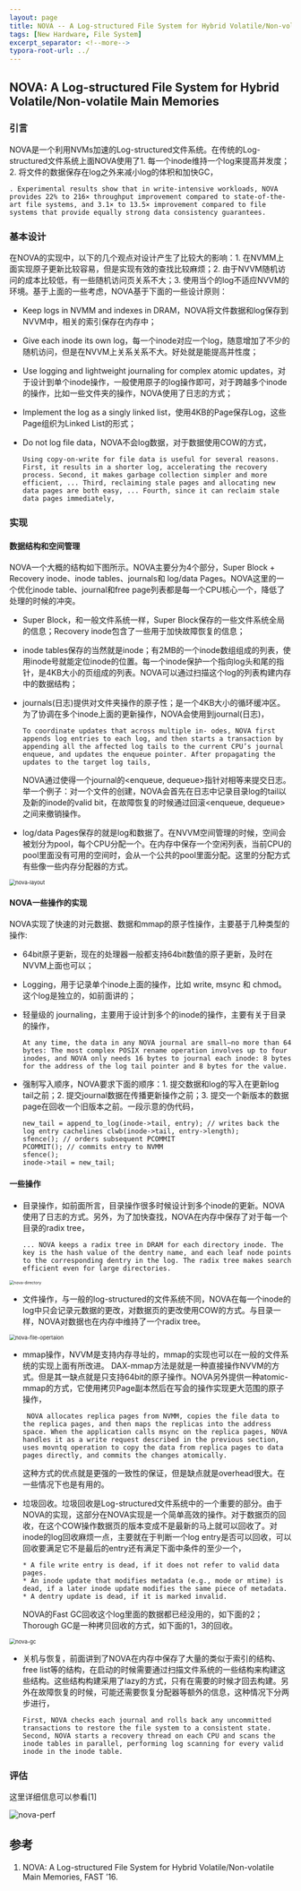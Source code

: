 ```yaml
---
layout: page
title: NOVA -- A Log-structured File System for Hybrid Volatile/Non-volatile Main Memories
tags: [New Hardware, File System]
excerpt_separator: <!--more-->
typora-root-url: ../
---
```


## NOVA: A Log-structured File System for Hybrid Volatile/Non-volatile Main Memories

### 引言 

 NOVA是一个利用NVMs加速的Log-structured文件系统。在传统的Log-structured文件系统上面NOVA使用了1. 每一个inode维持一个log来提高并发度；2. 将文件的数据保存在log之外来减小log的体积和加快GC，

```
. Experimental results show that in write-intensive workloads, NOVA provides 22% to 216× throughput improvement compared to state-of-the-art file systems, and 3.1× to 13.5× improvement compared to file systems that provide equally strong data consistency guarantees.
```

### 基本设计

 在NOVA的实现中，以下的几个观点对设计产生了比较大的影响：1. 在NVMM上面实现原子更新比较容易，但是实现有效的查找比较麻烦；2. 由于NVVM随机访问的成本比较低，有一些随机访问页关系不大；3. 使用当个的log不适应NVVM的环境。基于上面的一些考虑，NOVA基于下面的一些设计原则：

* Keep logs in NVMM and indexes in DRAM，NOVA将文件数据和log保存到NVVM中，相关的索引保存在内存中；

* Give each inode its own log，每一个inode对应一个log，随意增加了不少的随机访问，但是在NVVM上关系关系不大。好处就是能提高并性度；

* Use logging and lightweight journaling for complex atomic updates，对于设计到单个inode操作，一般使用原子的log操作即可，对于跨越多个inode的操作，比如一些文件夹的操作，NOVA使用了日志的方式；

* Implement the log as a singly linked list，使用4KB的Page保存Log，这些Page组织为Linked List的形式；

* Do not log file data，NOVA不会log数据，对于数据使用COW的方式，

  ```
  Using copy-on-write for file data is useful for several reasons. First, it results in a shorter log, accelerating the recovery process. Second, it makes garbage collection simpler and more efficient, ... Third, reclaiming stale pages and allocating new data pages are both easy, ... Fourth, since it can reclaim stale data pages immediately,
  ```

### 实现

#### 数据结构和空间管理

 NOVA一个大概的结构如下图所示。NOVA主要分为4个部分，Super Block + Recovery inode、inode tables、journals和 log/data Pages。NOVA这里的一个优化inode table、journal和free page列表都是每一个CPU核心一个，降低了处理的时候的冲突。

* Super Block，和一般文件系统一样，Super Block保存的一些文件系统全局的信息；Recovery inode包含了一些用于加快故障恢复的信息；

* inode tables保存的当然就是inode；有2MB的一个inode数组组成的列表，使用inode号就能定位inode的位置。每一个inode保护一个指向log头和尾的指针，是4KB大小的页组成的列表。NOVA可以通过扫描这个log的列表构建内存中的数据结构；

* journals(日志)提供对文件夹操作的原子性；是一个4KB大小的循环缓冲区。为了协调在多个inode上面的更新操作，NOVA会使用到journal(日志)，

  ```
  To coordinate updates that across multiple in- odes, NOVA first appends log entries to each log, and then starts a transaction by appending all the affected log tails to the current CPU’s journal enqueue, and updates the enqueue pointer. After propagating the updates to the target log tails,
  ```

  NOVA通过使得一个journal的<enqueue, dequeue>指针对相等来提交日志。举一个例子：对一个文件的创建，NOVA会首先在日志中记录目录log的tail以及新的inode的valid bit，在故障恢复的时候通过回滚<enqueue, dequeue>之间来撤销操作。

* log/data Pages保存的就是log和数据了。在NVVM空间管理的时候，空间会被划分为pool，每个CPU分配一个。在内存中保存一个空闲列表，当前CPU的pool里面没有可用的空间时，会从一个公共的pool里面分配。这里的分配方式有些像一些内存分配器的方式。

<img src="/assets/img/nova-layout.png" alt="nova-layout" style="zoom:67%;" />

#### NOVA一些操作的实现 

NOVA实现了快速的对元数据、数据和mmap的原子性操作，主要基于几种类型的操作:

* 64bit原子更新，现在的处理器一般都支持64bit数值的原子更新，及时在NVVM上面也可以；

* Logging，用于记录单个inode上面的操作，比如 write, msync 和 chmod。这个log是独立的，如前面讲的；

* 轻量级的 journaling，主要用于设计到多个的inode的操作，主要有关于目录的操作，

  ```
  At any time, the data in any NOVA journal are small—no more than 64 bytes: The most complex POSIX rename operation involves up to four inodes, and NOVA only needs 16 bytes to journal each inode: 8 bytes for the address of the log tail pointer and 8 bytes for the value.
  ```

* 强制写入顺序，NOVA要求下面的顺序：1. 提交数据和log的写入在更新log tail之前；2. 提交journal数据在传播更新操作之前；3. 提交一个新版本的数据page在回收一个旧版本之前。一段示意的伪代码，

  ```
  new_tail = append_to_log(inode->tail, entry); // writes back the log entry cachelines clwb(inode->tail, entry->length);
  sfence(); // orders subsequent PCOMMIT
  PCOMMIT(); // commits entry to NVMM
  sfence(); 
  inode->tail = new_tail;
  ```

#### 一些操作

* 目录操作，如前面所言，目录操作很多时候设计到多个inode的更新。NOVA使用了日志的方式。另外，为了加快查找，NOVA在内存中保存了对于每一个目录的radix tree，

  ```
  ... NOVA keeps a radix tree in DRAM for each directory inode. The key is the hash value of the dentry name, and each leaf node points to the corresponding dentry in the log. The radix tree makes search efficient even for large directories. 
  ```

<img src="/assets/img/nova-directory.png" alt="nova-directory" style="zoom:50%;" />

* 文件操作，与一般的log-structured的文件系统不同，NOVA在每一个inode的log中只会记录元数据的更改，对数据页的更改使用COW的方式。与目录一样，NOVA对数据也在内存中维持了一个radix tree。

<img src="/assets/img/nova-file-opertaion.png" alt="nova-file-opertaion" style="zoom:67%;" />

* mmap操作，NVVM是支持内存寻址的，mmap的实现也可以在一般的文件系统的实现上面有所改进。 DAX-mmap方法是就是一种直接操作NVVM的方式。但是其一缺点就是只支持64bit的原子操作。NOVA另外提供一种atomic-mmap的方式，它使用拷贝Page副本然后在写会的操作实现更大范围的原子操作，

  ```
   NOVA allocates replica pages from NVMM, copies the file data to the replica pages, and then maps the replicas into the address space. When the application calls msync on the replica pages, NOVA handles it as a write request described in the previous section, uses movntq operation to copy the data from replica pages to data pages directly, and commits the changes atomically.
  ```

   这种方式的优点就是更强的一致性的保证，但是缺点就是overhead很大。在一些情况下也是有用的。

* 垃圾回收。垃圾回收是Log-structured文件系统中的一个重要的部分。由于NOVA的实现，这部分在NOVA实现是一个简单高效的操作。对于数据页的回收，在这个COW操作数据页的版本变成不是最新的马上就可以回收了。对inode的log回收麻烦一点，主要就在于判断一个log entry是否可以回收，可以回收要满足它不是最后的entry还有满足下面中条件的至少一个，

  ```
  * A file write entry is dead, if it does not refer to valid data pages.
  * An inode update that modifies metadata (e.g., mode or mtime) is dead, if a later inode update modifies the same piece of metadata.
  * A dentry update is dead, if it is marked invalid.
  ```

  NOVA的Fast GC回收这个log里面的数据都已经没用的，如下面的2；Thorough GC是一种拷贝回收的方式，如下面的1，3的回收。

<img src="/assets/img/nova-gc.png" alt="nova-gc" style="zoom:67%;" />

* 关机与恢复，前面讲到了NOVA在内存中保存了大量的类似于索引的结构、free list等的结构，在启动的时候需要通过扫描文件系统的一些结构来构建这些结构。这些结构构建采用了lazy的方式，只有在需要的时候才回去构建。另外在故障恢复的时候，可能还需要恢复分配器等额外的信息，这种情况下分两步进行，

  ```
  First, NOVA checks each journal and rolls back any uncommitted transactions to restore the file system to a consistent state.
  Second, NOVA starts a recovery thread on each CPU and scans the inode tables in parallel, performing log scanning for every valid inode in the inode table.
  ```

### 评估

这里详细信息可以参看[1]

![nova-perf](/assets/img/nova-perf.png)

##  参考

1. NOVA: A Log-structured File System for Hybrid Volatile/Non-volatile Main Memories, FAST ’16.